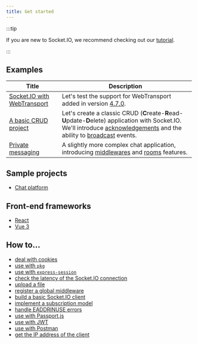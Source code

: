 ```yaml
---
title: Get started
---
```


:::tip

If you are new to Socket.IO, we recommend checking out our [tutorial](/docs/v4/tutorial/introduction).

:::

## Examples

| Title                                                        | Description                                                                                                                                                                                                                                              |
|--------------------------------------------------------------|----------------------------------------------------------------------------------------------------------------------------------------------------------------------------------------------------------------------------------------------------------|
| [Socket.IO with WebTransport](/get-started/webtransport)     | Let's test the support for WebTransport added in version [4.7.0](/docs/v4/changelog/4.7.0).                                                                                                                                                              |
| [A basic CRUD project](/get-started/basic-crud-application/) | Let's create a classic CRUD (**C**reate-**R**ead-**U**pdate-**D**elete) application with Socket.IO. We'll introduce [acknowledgements](/docs/v4/emitting-events/#Acknowledgements) and the ability to [broadcast](/docs/v4/broadcasting-events/) events. |
| [Private messaging](/get-started/private-messaging-part-1/)  | A slightly more complex chat application, introducing [middlewares](/docs/v4/middlewares/) and [rooms](/docs/v4/rooms/) features.                                                                                                                        |

## Sample projects

- [Chat platform](https://github.com/socketio/socket.io-chat-platform)

## Front-end frameworks

- [React](/how-to/use-with-react)
- [Vue 3](/how-to/use-with-vue)

## How to...

- [deal with cookies](/how-to/deal-with-cookies)
- [use with `pkg`](/how-to/use-with-pkg)
- [use with `express-session`](/how-to/use-with-express-session)
- [check the latency of the Socket.IO connection](/how-to/check-the-latency-of-the-connection)
- [upload a file](/how-to/upload-a-file)
- [register a global middleware](/how-to/register-a-global-middleware)
- [build a basic Socket.IO client](/how-to/build-a-basic-client)
- [implement a subscription model](/how-to/implement-a-subscription-model)
- [handle EADDRINUSE errors](/how-to/handle-eaddrinused-errors)
- [use with Passport.js](/how-to/use-with-passport)
- [use with JWT](/how-to/use-with-jwt)
- [use with Postman](https://blog.postman.com/postman-now-supports-socket-io/)
- [get the IP address of the client](/how-to/get-the-ip-address-of-the-client)
